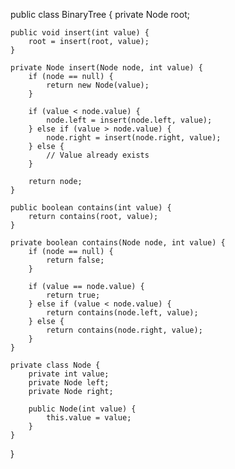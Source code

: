 public class BinaryTree {
    private Node root;

    public void insert(int value) {
        root = insert(root, value);
    }

    private Node insert(Node node, int value) {
        if (node == null) {
            return new Node(value);
        }

        if (value < node.value) {
            node.left = insert(node.left, value);
        } else if (value > node.value) {
            node.right = insert(node.right, value);
        } else {
            // Value already exists
        }

        return node;
    }

    public boolean contains(int value) {
        return contains(root, value);
    }

    private boolean contains(Node node, int value) {
        if (node == null) {
            return false;
        }

        if (value == node.value) {
            return true;
        } else if (value < node.value) {
            return contains(node.left, value);
        } else {
            return contains(node.right, value);
        }
    }

    private class Node {
        private int value;
        private Node left;
        private Node right;

        public Node(int value) {
            this.value = value;
        }
    }
}

